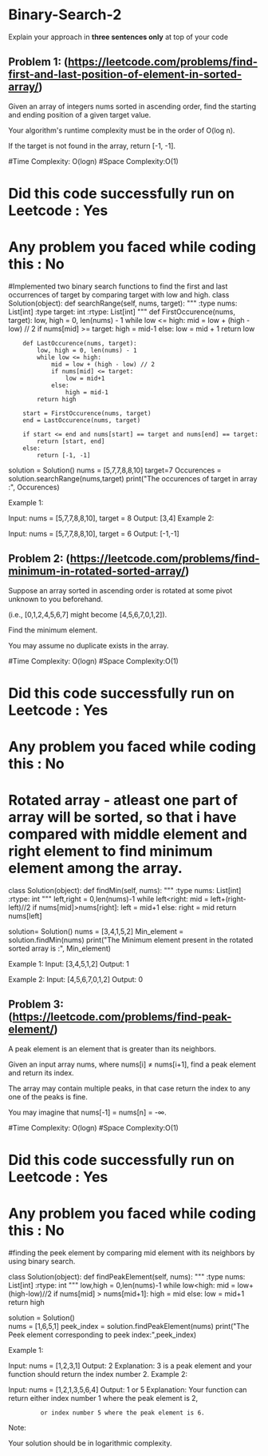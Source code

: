 # Binary-Search-2
Explain your approach in **three sentences only** at top of your code


## Problem 1: (https://leetcode.com/problems/find-first-and-last-position-of-element-in-sorted-array/)

Given an array of integers nums sorted in ascending order, find the starting and ending position of a given target value.

Your algorithm's runtime complexity must be in the order of O(log n).

If the target is not found in the array, return [-1, -1].


#Time Complexity: O(logn)
#Space Complexity:O(1)
# Did this code successfully run on Leetcode : Yes
# Any problem you faced while coding this : No

#Implemented two binary search functions to find the first and last occurrences of target by comparing target with low and high.
class Solution(object):
    def searchRange(self, nums, target):
        """
        :type nums: List[int]
        :type target: int
        :rtype: List[int]
        """
        def FirstOccurence(nums, target):
            low, high = 0, len(nums) - 1
            while low <= high:
                mid = low + (high - low) // 2
                if nums[mid] >= target:
                    high = mid-1
                else:
                    low = mid + 1
            return low

        def LastOccurence(nums, target):
            low, high = 0, len(nums) - 1
            while low <= high:
                mid = low + (high - low) // 2
                if nums[mid] <= target:
                    low = mid+1
                else:
                    high = mid-1
            return high
        
        start = FirstOccurence(nums, target)
        end = LastOccurence(nums, target)
        
        if start <= end and nums[start] == target and nums[end] == target:
            return [start, end]
        else:
            return [-1, -1]
        
solution = Solution()
nums = [5,7,7,8,8,10]
target=7
Occurences = solution.searchRange(nums,target)
print("The occurences of target in array :", Occurences)

Example 1:

Input: nums = [5,7,7,8,8,10], target = 8
Output: [3,4]
Example 2:

Input: nums = [5,7,7,8,8,10], target = 6
Output: [-1,-1]

## Problem 2: (https://leetcode.com/problems/find-minimum-in-rotated-sorted-array/)

Suppose an array sorted in ascending order is rotated at some pivot unknown to you beforehand.

(i.e., [0,1,2,4,5,6,7] might become [4,5,6,7,0,1,2]).

Find the minimum element.

You may assume no duplicate exists in the array.

#Time Complexity: O(logn)
#Space Complexity:O(1)
# Did this code successfully run on Leetcode : Yes
# Any problem you faced while coding this : No

# Rotated array - atleast one part of array will be sorted, so that i have compared with middle element and right element to find minimum element among the array.
class Solution(object):
    def findMin(self, nums):
        """
        :type nums: List[int]
        :rtype: int
        """
        left,right = 0,len(nums)-1
        while left<right:
            mid = left+(right-left)//2
            if nums[mid]>nums[right]:
                left = mid+1
            else:
                right = mid
        return nums[left]

solution= Solution()
nums = [3,4,1,5,2]
Min_element = solution.findMin(nums)
print("The Minimum element present in the rotated sorted array is :", Min_element)

Example 1:
Input: [3,4,5,1,2]
Output: 1

Example 2:
Input: [4,5,6,7,0,1,2]
Output: 0

## Problem 3: (https://leetcode.com/problems/find-peak-element/)
A peak element is an element that is greater than its neighbors.

Given an input array nums, where nums[i] ≠ nums[i+1], find a peak element and return its index.

The array may contain multiple peaks, in that case return the index to any one of the peaks is fine.

You may imagine that nums[-1] = nums[n] = -∞.

#Time Complexity: O(logn)
#Space Complexity:O(1)
# Did this code successfully run on Leetcode : Yes
# Any problem you faced while coding this : No

#finding the peek element by comparing mid element with its neighbors by using binary search.

class Solution(object):
    def findPeakElement(self, nums):
        """
        :type nums: List[int]
        :rtype: int
        """
        low,high = 0,len(nums)-1
        while low<high:
            mid = low+(high-low)//2
            if nums[mid] > nums[mid+1]:
                high = mid
            else:
                low = mid+1
        return high

solution = Solution()   
nums = [1,6,5,1]
peek_index = solution.findPeakElement(nums)
print("The Peek element corresponding to peek index:",peek_index)

Example 1:

Input: nums = [1,2,3,1]
Output: 2
Explanation: 3 is a peak element and your function should return the index number 2.
Example 2:

Input: nums = [1,2,1,3,5,6,4]
Output: 1 or 5 
Explanation: Your function can return either index number 1 where the peak element is 2, 

             or index number 5 where the peak element is 6.
Note:

Your solution should be in logarithmic complexity.


